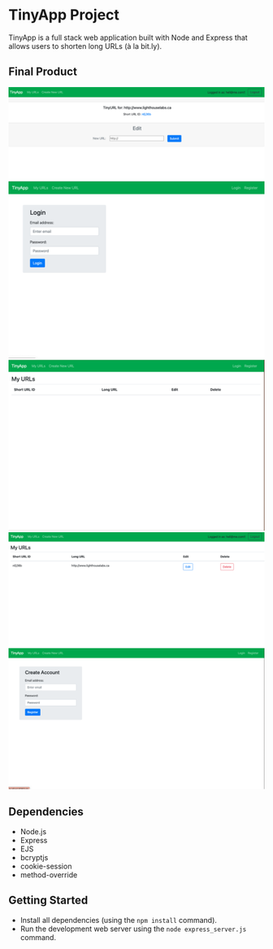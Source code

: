 # TinyApp Project

TinyApp is a full stack web application built with Node and Express that allows users to shorten long URLs (à la bit.ly).

## Final Product

!["Screenshot of Edit page"](https://github.com/taymie-biyi/tinyapp/blob/main/docs/editPage.png?raw=true)
!["Screenshot of Login Page"](https://github.com/taymie-biyi/tinyapp/blob/main/docs/loginPage.png?raw=true)
!["Screenshot of Main/URLs Page before login"](https://github.com/taymie-biyi/tinyapp/blob/main/docs/mainPage.png?raw=true)
!["Screenshot of Main/URLs Page after login"](https://github.com/taymie-biyi/tinyapp/blob/main/docs/mainPageUrl.png?raw=true)
!["Screenshot of Register Page"](https://github.com/taymie-biyi/tinyapp/blob/main/docs/registerPage.png?raw=true)

## Dependencies

- Node.js
- Express
- EJS
- bcryptjs
- cookie-session
- method-override

## Getting Started

- Install all dependencies (using the `npm install` command).
- Run the development web server using the `node express_server.js` command.